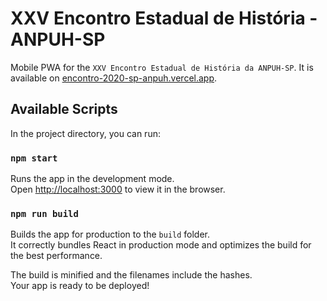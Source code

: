 # XXV Encontro Estadual de História - ANPUH-SP

Mobile PWA for the `XXV Encontro Estadual de História da ANPUH-SP`. It is available on [encontro-2020-sp-anpuh.vercel.app](https://encontro-2020-sp-anpuh.vercel.app/).

## Available Scripts

In the project directory, you can run:

### `npm start`

Runs the app in the development mode.<br />
Open [http://localhost:3000](http://localhost:3000) to view it in the browser.

### `npm run build`

Builds the app for production to the `build` folder.<br />
It correctly bundles React in production mode and optimizes the build for the best performance.

The build is minified and the filenames include the hashes.<br />
Your app is ready to be deployed!
